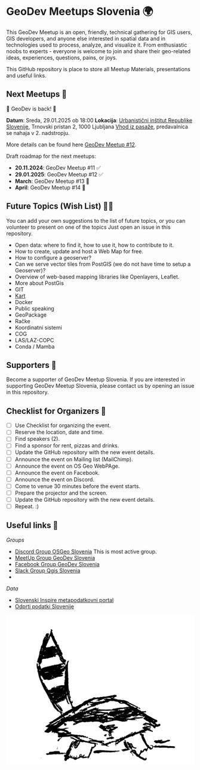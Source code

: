 # GeoDev Meetups Slovenia 🌍

This GeoDev Meetup is an open, friendly, technical gathering for GIS users, GIS developers, and anyone else interested in spatial data and in technologies used to process, analyze, and visualize it. From enthusiastic noobs to experts - everyone is welcome to join and share their geo-related ideas, experiences, questions, pains, or joys.

This GitHub repository is place to store all Meetup Materials, presentations and useful links.

## Next Meetups 🚀

🎉 GeoDev is back! 🎉

__Datum__: Sreda, 29.01.2025 ob 18:00
__Lokacija__: [Urbanistični inštitut Republike Slovenije](https://www.uirs.si/sl-si/), Trnovski pristan 2, 1000 Ljubljana
[Vhod iz pasaže](https://www.openstreetmap.org/node/12504450770), predavalnica se nahaja v 2. nadstropju.


More details can be found here [GeoDev Meetup #12](2025-12-meetup/README.md).

Draft roadmap for the next meetups:

* __20.11.2024__: GeoDev Meetup #11       ✅   
* __29.01.2025__: GeoDev Meetup #12      ✅
* __March__: GeoDev Meetup #13        🎯
* __April__: GeoDev Meetup #14        🎯

## Future Topics (Wish List) 🧞‍♂️

You can add your own suggestions to the list of future topics, or you can volunteer to present on one of the topics 
Just open an issue in this repository.

* Open data: where to find it, how to use it, how to contribute to it.
* How to create, update and host a Web Map for free. 
* How to configure a geoserver?
* Can we serve vector tiles from PostGIS (we do not have time to setup a Geoserver)?
* Overview of web-based mapping libraries like Openlayers, Leaflet.
* More about PostGis
* GIT
* [Kart](https://t.co/FSZ3V6t1NM)
* Docker
* Public speaking
* GeoPackage
* Račke 
* Koordinatni sistemi
* COG
* LAS/LAZ-COPC
* Conda / Mamba


## Supporters 💸

Become a supporter of GeoDev Meetup Slovenia. If you are interested in supporting GeoDev Meetup Slovenia, please contact
us by opening an issue in this repository.


## Checklist for Organizers 🔖

* [ ] Use Checklist for organizing the event.
* [ ] Reserve the location, date and time.
* [ ] Find speakers (2).
* [ ] Find a sponsor for rent, pizzas and drinks.
* [ ] Update the GitHub repository with the new event details.
* [ ] Announce the event on Mailing list (MailChimp).
* [ ] Announce the event on OS Geo WebPAge.
* [ ] Announce the event on Facebook.
* [ ] Announce the event on Discord.
* [ ] Come to venue 30 minutes before the event starts.
* [ ] Prepare the projector and the screen.
* [ ] Update the GitHub repository with the new event details.
* [ ] Repeat. :) 

## Useful links 📖

_Groups_

* [Discord Group OSGeo Slovenia](https://discord.gg/aJtB6VxG) This is most active group.
* [MeetUp Group GeoDev Slovenia](https://www.meetup.com/GeoDev-Meetup-Slovenia/)
* [Facebook Group GeoDev Slovenia](https://www.facebook.com/geodevslovenia/)
* [Slack Group Qgis Slovenia](https://qgisslovenia.slack.com/)
* 

_Data_

* [Slovenski Inspire metapodatkovni portal](http://prostor4.gov.si/imps/srv/slv/catalog.search#/home)
* [Odprti podatki Slovenije](https://podatki.gov.si/)


![alt text](./resources/geodev-raccoon.svg "GeoRaccoon")
